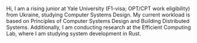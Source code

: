 Hi, I am a rising junior at Yale University (F1-visa; OPT/CPT work eligibility) from Ukraine, studying Computer Systems Design. My current workload is based on Principles of Computer Systems Design and Building Distributed Systems. Additionally, I am conducting research at the Efficient Computing Lab, where I am studying system development in Rust.

<img src="https://komarev.com/ghpvc/?username=anton-mel&style=flat-square&color=blue" alt=""/></img>
